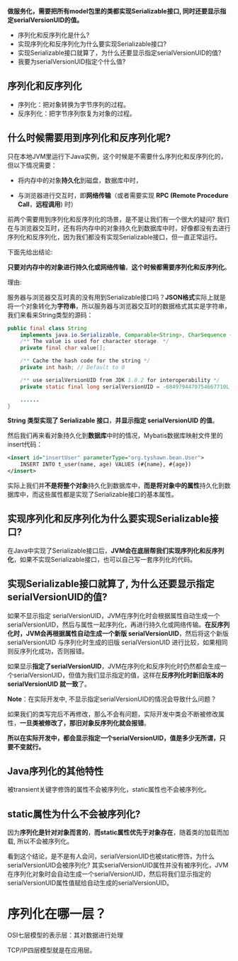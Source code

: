 **做服务化，需要把所有model包里的类都实现Serializable接口, 同时还要显示指定serialVersionUID的值。**

- 序列化和反序列化是什么?
- 实现序列化和反序列化为什么要实现Serializable接口?
- 实现Serializable接口就算了，为什么还要显示指定serialVersionUID的值?
- 我要为serialVersionUID指定个什么值?



## 序列化和反序列化

- 序列化：把对象转换为字节序列的过程。
- 反序列化：把字节序列恢复为对象的过程。

## 什么时候需要用到序列化和反序列化呢?

只在本地JVM里运行下Java实例，这个时候是不需要什么序列化和反序列化的，但以下情况需要：

- 将内存中的对象**持久化**到磁盘，数据库中时，

- 与浏览器进行交互时，即**网络传输**（或者需要实现 **RPC (Remote Procedure Call**，**远程调用**) 时）

前两个需要用到序列化和反序列化的场景，是不是让我们有一个很大的疑问? 我们在与浏览器交互时，还有将内存中的对象持久化到数据库中时，好像都没有去进行序列化和反序列化，因为我们都没有实现Serializable接口，但一直正常运行。

下面先给出结论:

**只要对内存中的对象进行持久化或网络传输**，**这个时候都需要序列化和反序列化**。

理由:

服务器与浏览器交互时真的没有用到Serializable接口吗？**JSON格式**实际上就是将一个对象转化为**字符串**，所以服务器与浏览器交互时的数据格式其实是字符串，我们来看来String类型的源码：

```java
public final class String
    implements java.io.Serializable, Comparable<String>, CharSequence {
    /** The value is used for character storage. */
    private final char value[];

    /** Cache the hash code for the string */
    private int hash; // Default to 0

    /** use serialVersionUID from JDK 1.0.2 for interoperability */
    private static final long serialVersionUID = -6849794470754667710L;

    ......
}
```

**String 类型实现了 Serializable 接口**，**并显示指定 serialVersionUID 的值**。

然后我们再来看对象持久化到**数据库**中时的情况，Mybatis数据库映射文件里的insert代码：

```xml
<insert id="insertUser" parameterType="org.tyshawn.bean.User">
    INSERT INTO t_user(name, age) VALUES (#{name}, #{age})
</insert>
```

实际上我们并**不是将整个对象**持久化到数据库中，**而是将对象中的属性**持久化到数据库中，而这些属性都是实现了Serializable接口的基本属性。



## 实现序列化和反序列化为什么要实现Serializable接口?

在Java中实现了Serializable接口后，**JVM会在底层帮我们实现序列化和反序列化**，如果不实现Serializable接口，也可以自己写一套序列化的代码。



## 实现Serializable接口就算了, 为什么还要显示指定serialVersionUID的值?

如果不显示指定 serialVersionUID，JVM在序列化时会根据属性自动生成一个 serialVersionUID，然后与属性一起序列化，再进行持久化或网络传输。**在反序列化时，JVM会再根据属性自动生成一个新版 serialVersionUID**，然后将这个新版 serialVersionUID 与序列化时生成的旧版 serialVersionUID 进行比较，如果相同则反序列化成功，否则报错。

如果显示**指定了serialVersionUID**，JVM在序列化和反序列化时仍然都会生成一个serialVersionUID，但值为我们显示指定的值，这样在**反序列化时新旧版本的 serialVersionUID 就一致**了。

**Note**：在实际开发中, 不显示指定serialVersionUID的情况会导致什么问题？

如果我们的类写完后不再修改，那么不会有问题，实际开发中类会不断被修改属性，**一旦类被修改了，那旧对象反序列化就会报错**。

**所以在实际开发中，都会显示指定一个serialVersionUID，值是多少无所谓，只要不变就行。**

## Java序列化的其他特性

被transient关键字修饰的属性不会被序列化，static属性也不会被序列化。



## static属性为什么不会被序列化?

因为**序列化是针对对象而言的**，**而static属性优先于对象存在**，随着类的加载而加载, 所以不会被序列化。

看到这个结论，是不是有人会问，serialVersionUID也被static修饰，为什么serialVersionUID会被序列化? 其实serialVersionUID属性并没有被序列化，JVM在序列化对象时会自动生成一个serialVersionUID，然后将我们显示指定的serialVersionUID属性值赋给自动生成的serialVersionUID。

# 序列化在哪一层？

OSI七层模型的表示层：其对数据进行处理

TCP/IP四层模型就是在应用层。